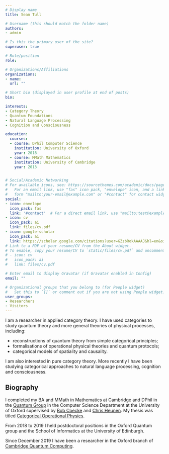 ```yaml
---
# Display name
title: Sean Tull

# Username (this should match the folder name)
authors:
- admin

# Is this the primary user of the site?
superuser: true

# Role/position
role: 

# Organizations/Affiliations
organizations:
- name: 
  url: ""

# Short bio (displayed in user profile at end of posts)
bio: 

interests:
- Category Theory
- Quantum Foundations
- Natural Language Processing
- Cognition and Consciousness

education:
  courses:
  - course: DPhil Computer Science 
    institution: University of Oxford
    year: 2018
  - course: MMath Mathematics 
    institution: University of Cambridge
    year: 2013


# Social/Academic Networking
# For available icons, see: https://sourcethemes.com/academic/docs/page-builder/#icons
#   For an email link, use "fas" icon pack, "envelope" icon, and a link in the
#   form "mailto:your-email@example.com" or "#contact" for contact widget.
social:
- icon: envelope
  icon_pack: fas
  link: '#contact'  # For a direct email link, use "mailto:test@example.org".
- icon: cv
  icon_pack: ai
  link: files/cv.pdf
- icon: google-scholar
  icon_pack: ai
  link: https://scholar.google.com/citations?user=GZzbRokAAAAJ&hl=en&oi=ao
# Link to a PDF of your resume/CV from the About widget.
# To enable, copy your resume/CV to `static/files/cv.pdf` and uncomment the lines below.
# - icon: cv
#   icon_pack: ai
#   link: files/cv.pdf

# Enter email to display Gravatar (if Gravatar enabled in Config)
email: ""

# Organizational groups that you belong to (for People widget)
#   Set this to `[]` or comment out if you are not using People widget.
user_groups:
- Researchers
- Visitors
---
```


I am a researcher in applied category theory. I have used categories to study quantum theory and more general theories of physical processes, including:
* reconstructions of quantum theory from simple categorical principles;
* formalisations of operational physical theories and quantum protocols;
* categorical models of spatiality and causality.

I am also interested in pure category theory. More recently I have been studying categorical approaches to natural
language processing, cognition and consciousness.


## Biography

I completed my BA and MMath in Mathematics at Cambridge and DPhil in the [Quantum Group](http://www.cs.ox.ac.uk/activities/quantum/) in the Computer Science Department at the University of Oxford supervised by [Bob Coecke](https://www.cs.ox.ac.uk/people/bob.coecke/) and [Chris Heunen](https://homepages.inf.ed.ac.uk/cheunen/). My thesis was titled [Categorical Operational Physics](https://arxiv.org/abs/1902.00343).  

From 2018 to 2019 I held postdoctoral positions in the Oxford Quantum group and the School of Informatics at the University of Edinburgh. 

Since December 2019 I have been a researcher in the Oxford branch of [Cambridge Quantum Computing](https://cambridgequantum.com/about/). 

